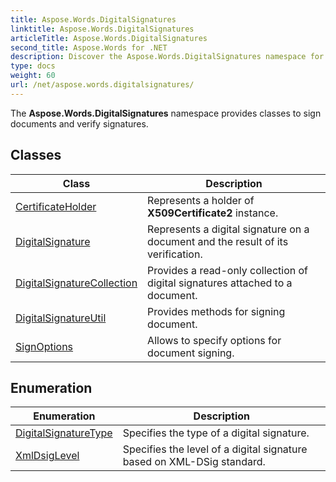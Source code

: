 ```yaml
---
title: Aspose.Words.DigitalSignatures
linktitle: Aspose.Words.DigitalSignatures
articleTitle: Aspose.Words.DigitalSignatures
second_title: Aspose.Words for .NET
description: Discover the Aspose.Words.DigitalSignatures namespace for easy document signing and signature verification, ensuring security and authenticity in your workflows.
type: docs
weight: 60
url: /net/aspose.words.digitalsignatures/
---
```

The **Aspose.Words.DigitalSignatures** namespace provides classes to sign documents and verify signatures.

## Classes

| Class | Description |
| --- | --- |
| [CertificateHolder](./certificateholder/) | Represents a holder of **X509Certificate2** instance. |
| [DigitalSignature](./digitalsignature/) | Represents a digital signature on a document and the result of its verification. |
| [DigitalSignatureCollection](./digitalsignaturecollection/) | Provides a read-only collection of digital signatures attached to a document. |
| [DigitalSignatureUtil](./digitalsignatureutil/) | Provides methods for signing document. |
| [SignOptions](./signoptions/) | Allows to specify options for document signing. |
## Enumeration

| Enumeration | Description |
| --- | --- |
| [DigitalSignatureType](./digitalsignaturetype/) | Specifies the type of a digital signature. |
| [XmlDsigLevel](./xmldsiglevel/) | Specifies the level of a digital signature based on XML-DSig standard. |
